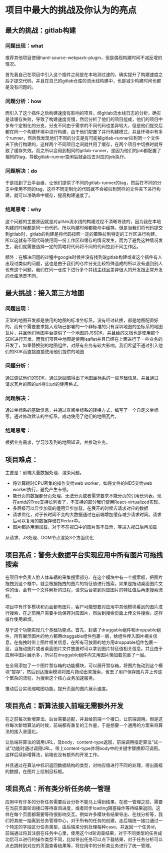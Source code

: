 # 项目中最大的挑战及你认为的亮点

## 最大的挑战：gitlab构建

### 问题出现：what

推荐其他项目使用hard-source-webpack-plugin，但是偶现构建时间不减反增的情况。

首先我自己在项目中引入这个插件之前是在本地测过速的，确实提升了构建速度之后才提交代码，并且在自己的gitlab仓库的流水线构建中，也是减少构建时间也都是没有问题的。

### 问题分析：how

而引入了这个插件之后构建速度有影响的项目，经gitlab流水线日志的分析，确实是读缓存失败，导致了构建速度变慢，然后分析了他们的项目组成，他们的项目中多有个定制化的分支，分支不同由于需求的不同代码也差异较大，但是他们提交后都在同一个构建环境中进行构建，由于他们配置了并行构建模式，并且环境中有多个runner，然后我发现他们不同的分支是有可能被gitlab-runner拉到同一个文件夹下执行构建的，这样两个不同项目之间就共用了缓存，在两个项目中切换时就导致了缓存失效。而之所以会用到相同的gitlab-runner，是因为他们的job都配置了相同的tag，导致gitlab-runner空闲后就会拉去对应的job执行。

### 问题解决：do

于是找到了云平台组，让他们提供了不同的gitlab-runner的tag，然后在不同的分支中使用不同的tag，这样不同定制化的代码就不会被拉到同样的文件夹下进行构建，就可以准确命中缓存，提高构建速度了。

### 结尾思考：why

这个问题的主要原因就是对gitlab流水线的构建过程不清晰导致的，因为我在本地构建的时候都是同一份代码，所以构建时候都能命中缓存。但是当我们将代码提交到gitlab时，gitlab的构建是将代码按照一定的策略拉到特定的工作区进行构建，所以这就有不同代码使用同一份工作区和缓存的情况发生，而为了避免这种情况发生，我们就需要选择一定的策略将代码将不同的代码拉到不同工作区。

额外：在解决问题的过程中google时候并没有找到说gitlab构建或者这个插件有人出现过类似的问题，这也是由于我们的仓库分支比较特殊造成的所以没有遇到别人也有这个问题，我们在同一仓库下进行多个并线主线且差异很大的开发跟正常开发的仓库场景不同。

## 最大挑战：接入第三方地图

### 问题出现：

正常的地图开发都是使用的地图的标准坐标系，没有经过转换，都是地图配置好的，而有个需要要求接入现场已部署的一个非标准的只有深圳地图的坐标系的地图瓦片，并且他们地图平台提供了一个地图的JSSDK，并且给的文档也是使用那个SDK进行开发。而我们项目中地图是使用leaflet并且已经在上面进行了一些业务的开发了，如果替换别的地图组件，对原有业务有较大影响。我们希望不通过引入他们的SDK而直接直接使用他们提供的地图

### 问题分析：

通过调试他们的SDK，通过返回值得出了地图坐标系的一些基础信息，并且通过请求瓦片的图的url得出url的使用格式。

### 问题解决：

通过坐标系的基础信息，并通过查阅坐标系的转换方式，编写了一个自定义坐标写，通过修改默认的坐标系，成功使用了他们的地图瓦片。

### 结尾思考：

根据业务需求，学习涉及到的地图知识，并推动业务。

## 项目难点：

主要是：前端大量数据处理、渲染问题。

- 将计算耗时CPU密集的操作交给web worker，如将文件的MD5交给web worker执行，避免产生卡顿。
- 能分页的数据都分页处理，无法分页或者需求要求不能分页的引用长列表，现在antd的Tree支持长列表了，不支持的部分我们使用React-virtualized实现。
- 多层级可以异步加载的适用异步加载，在展开的时候去请求对应的数据
- 请求优化，对于长时间不变的大数据通过在前端增加缓存减少请求时间。请求后可以复用的数据存储在Redux中。
- 图片都适用懒加载，对于不在视口中的图片暂不显示，等进入视口后再加载

从请求、JS处理、DOM节点渲染3个方面优化

## 项目亮点：警务大数据平台实现应用中所有图片可拖拽搜索

在项目中负责人脸人体车辆的采集搜索部分、在这个模块中有一个搜索框，把图片拖拽到这个框中，就会根据拖拽的图片的特征值进行搜索，如果是拖动桌面图片文件的话，会有一个文件解析的过程，请求后台拿到对应图片的特征值后再走搜索流程。

项目中有许多模块和页面都有图片，客户可能想要对应用中其他模块看到的图片进行搜索，在之前用户需要手动保存对应图片，然后到搜索页面上传文件搜索。这样操作使用麻烦。

基于这个功能实现几个基础功能点。首先，封装了draggable组件和droppable组件，所有展示图片的地方都用draggable组件包裹一层，给组件传入图片相关信息，在拖拽时带上图片相关信息，在所有可放置的地方用droppable组件包裹一层，当拖动图片或者桌面图片文件放置时可以拿到图片特征值相关信息。并且由于应用中图片展示多，所以在draggable组件内又用图片懒加载包裹了一层。

在全局添加了一个图片暂存箱的功能模块，可以展开暂存箱，将图片拖动到这个模块“暂存”，然后到达搜索模块将图片拖动出来搜索，省去了用户保存图片并上传这个繁杂的流程，为搜索这个核心业务加速服务。

推动后台实现缩略图功能，提升页面的图片展示速度。



## 项目亮点：新算法接入前端无需额外开发

在之前每次新增算法，后台需要适配，并且给前端一个接口，让前端调用。但是这样每次新增算法的时候，前端都有重复的工作量，于是想要一个通用的方案来将算法的接入普适化。

让后端将算法的调用URL，及body，content-type返回，前端调用指定算法“试一试”功能时通过调用URL，带上content-type并将body中的关键字替换即可调用。这样后续新增算法，前端也没有额外的开发工作。

并且通过在算法中标识返回数据结构的类型，对响应值进行不同的处理，得出画框的数据，在图片上绘制目标框。

## 项目亮点：所有类分析任务统一管理

应用中有许多的分析任务需要后台分析不能马上得到结果，在统一管理之前，需要在当前页面轮询接口等待查询进度，或者同步loading阻塞操作等待结果返回，这样在每个页面都需要等待很影响交互。例如许多模块有结果导出、在线分析等，我们将其统一抽离到任务管理中心，对于所有的任务的创建，走后端统一接口通过一个特定的字段区分任务类型，由后端来分别处理每种case，并返回一个任务id，前端通过将其注册在任务中心里，使用这个id轮询查结果，对于不同类型的任务成功后可以进行的操作类型不同，比如导出任务可以点下载结果，对于任务分析可以点击跳转到对应的页面查看结果等，将应用中的分析类业务进行了统一管理。

